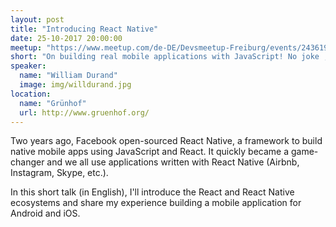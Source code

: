 ```yaml
---
layout: post
title: "Introducing React Native"
date: 25-10-2017 20:00:00
meetup: "https://www.meetup.com/de-DE/Devsmeetup-Freiburg/events/243619519/"
short: "On building real mobile applications with JavaScript! No joke ;-)"
speaker:
  name: "William Durand"
  image: img/willdurand.jpg
location:
  name: "Grünhof"
  url: http://www.gruenhof.org/
---
```


Two years ago, Facebook open-sourced React Native, a framework to build native
mobile apps using JavaScript and React. It quickly became a game-changer and we
all use applications written with React Native (Airbnb, Instagram, Skype, etc.).

In this short talk (in English), I'll introduce the React and React Native
ecosystems and share my experience building a mobile application for Android and
iOS.
